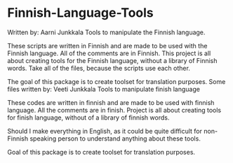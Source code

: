 # Finnish-Language-Tools
Written by: Aarni Junkkala
Tools to manipulate the Finnish language.

These scripts are written in Finnish and are made to be used with the Finnish language. All of the comments are in Finnish. This project is all about creating tools for the Finnish language, without a library of Finnish words. Take all of the files, because the scripts use each other.

The goal of this package is to create toolset for translation purposes.
Some files written by: Veeti Junkkala
Tools to manipulate finish language

These codes are written in finnish and are made to be used with finnish language. All the comments are in finish.
Project is all about creating tools for finish language, without of a library of finnish words.

Should I make everything in English, as it could be quite difficult
for non-Finnish speaking person to understand anything about these tools.

Goal of this package is to create toolset for translation purposes.
